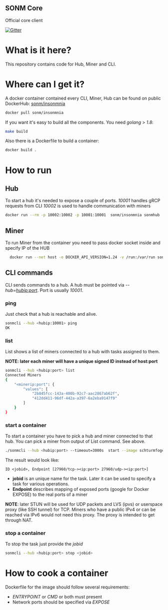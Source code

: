 ## SONM Core

Official core client

[![Gitter](https://badges.gitter.im/Join%20Chat.svg)](https://gitter.im/sonm-io_core/Lobby?utm_source=share-link&utm_medium=link&utm_campaign=share-link)

# What is it here?

This repository contains code for Hub, Miner and CLI.

# Where can I get it?

A docker container contained every CLI, Miner, Hub can be found on public DockerHub: [sonm/insonmnia](https://hub.docker.com/r/sonm/insonmnia/)

```bash
docker pull sonm/insonmnia
```

If you want it's easy to build all the components. You need *golang > 1.8*:

```bash
make build
```

Also there is a Dockerfile to build a container:

```bash
docker build .
```

# How to run

## Hub

To start a hub it's needed to expose a couple of ports.
*10001* handles gRCP requests from CLI
*10002* is used to handle communication with miners

```bash
docker run --rm -p 10002:10002 -p 10001:10001  sonm/insonmnia sonmhub
```

## Miner

To run Miner from the container you need to pass docker socket inside and specify IP of the HUB

```bash
  docker run --net host -e DOCKER_API_VERSION=1.24 -v /run:/var/run sonm/insonmnia:alpha3 sonmminer -h <hubip:10002>
```

## CLI commands

CLI sends commands to a hub. A hub must be pointed via *--hub=<hubip:port>*. Port is usually *10001*.

### ping

Just check that a hub is reachable and alive.

```bash
sonmcli --hub <hubip:10001> ping
OK
```

### list

List shows a list of miners connected to a hub with tasks assigned to them.

**NOTE: later each miner will have a unique signed ID instead of host:port**

```bash
sonmcli --hub <hubip:port> list
Connected Miners
{
	"<minerip:port": {
		"values": [
			"2b845fcc-143a-400b-92c7-aac2867ab62f",
			"412dd411-96df-442a-a397-6a2eba9147f9"
		]
	}
}
```

### start a container

To start a container you have to pick a hub and miner connected to that hub.
You can pick a miner from output of List command. See above.

```bash
./sonmcli --hub <hubip:port> --timeout=3000s  start --image schturmfogel/sonm-q3:alpha  --miner=<minerhost:port>
```
The result would look like:
```
ID <jobid>, Endpoint [27960/tcp-><ip:port> 27960/udp-><ip:port>]
```
 + **jobid** is an unique name for the task. Later it can be used to specify a task for various operations.
 + **Endpoint** describes mapping of exposed ports (google for Docker EXPOSE) to the real ports of a miner

**NOTE**: later STUN will be used for UDP packets and LVS (ipvs) or userspace proxy (like SSH tunnel) for TCP. Miners who have a public IPv4 or can be reached via IPv6 would not need this proxy. The proxy is intended to get through NAT.

### stop a container

To stop the task just provide the *jobid*

```bash
sonmcli --hub <hubip:port> stop <jobid>
```

# How to cook a container

Dockerfile for the image should follow several requirements:
 + *ENTRYPOINT* or *CMD* or both must present
 + Network ports should be specified via *EXPOSE*

